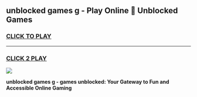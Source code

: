 
## unblocked games g - Play Online 👋 Unblocked Games
<h3>
<a href="https://premium.freeplayer.one?title=unblocked_games_g_-&ref=19F">CLICK TO PLAY</a></h3>
<hr>

<h3>
<a href="https://premium.freeplayer.one?title=unblocked_games_g_-&ref=19F">CLICK 2 PLAY</a>
  
</h3>

<a href="https://premium.freeplayer.one?title=unblocked_games_g_-&ref=19F"><img src="https://clearcache.store/games.png"></a>


**unblocked games g - games unblocked: Your Gateway to Fun and Accessible Online Gaming**
